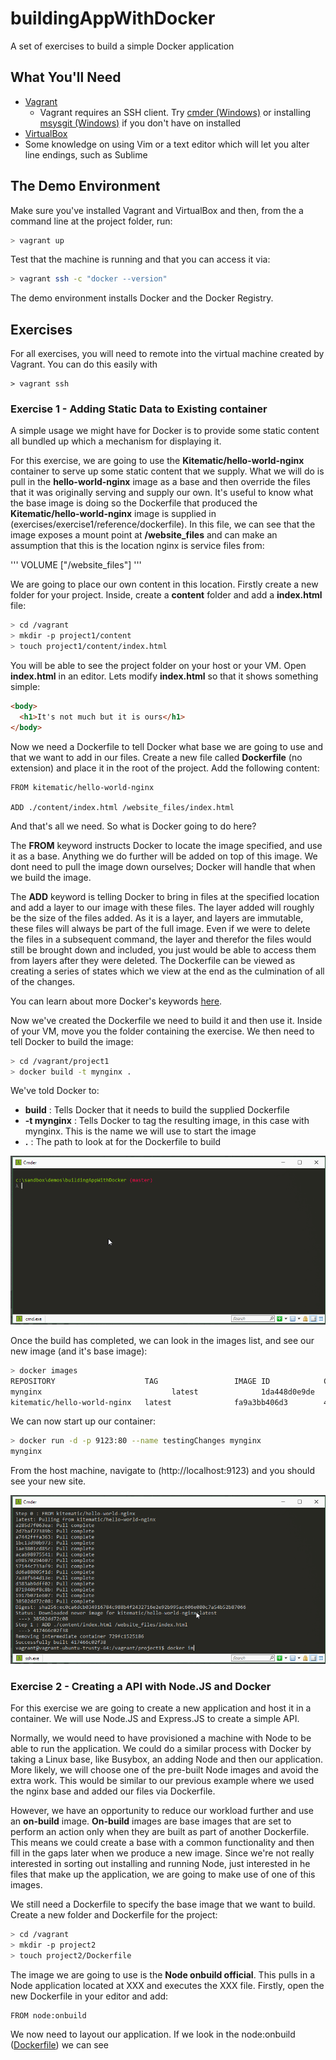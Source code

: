 # buildingAppWithDocker

A set of exercises to build a simple Docker application

## What You'll Need

- [Vagrant](https://www.vagrantup.com/downloads.html)
	- Vagrant requires an SSH client. Try [cmder (Windows)](http://cmder.net/) or installing [msysgit (Windows)](https://git-for-windows.github.io/) if you don't have on installed
- [VirtualBox](https://www.virtualbox.org/wiki/Downloads)
- Some knowledge on using Vim or a text editor which will let you alter line endings, such as Sublime

## The Demo Environment

Make sure you've installed Vagrant and VirtualBox and then, from the a command line at the project folder, run:

```bash
> vagrant up
```

Test that the machine is running and that you can access it via:

```bash
> vagrant ssh -c "docker --version"
```

The demo environment installs Docker and the Docker Registry.

## Exercises

For all exercises, you will need to remote into the virtual machine created by Vagrant. You can do this easily with

```
> vagrant ssh
```

### Exercise 1 - Adding Static Data to Existing container

A simple usage we might have for Docker is to provide some static content all bundled up which a mechanism for displaying it.

For this exercise, we are going to use the **Kitematic/hello-world-nginx** container to serve up some static content that we supply. What we will do is pull in the **hello-world-nginx** image as a base and then override the files that it was originally serving and supply our own. It's useful to know what the base image is doing so the Dockerfile that produced the **Kitematic/hello-world-nginx** image is supplied in (exercises/exercise1/reference/dockerfile). In this file, we can see that the image exposes a mount point at **/website_files** and can make an assumption that this is the location nginx is service files from:

'''
VOLUME ["/website_files"]
'''

We are going to place our own content in this location. Firstly create a new folder for your project. Inside, create a **content** folder and add a **index.html** file:

```bash
> cd /vagrant
> mkdir -p project1/content
> touch project1/content/index.html
```

You will be able to see the project folder on your host or your VM. Open **index.html** in an editor. Lets modify **index.html** so that it shows something simple:

```html
<body>
  <h1>It's not much but it is ours</h1>
</body>
```

Now we need a Dockerfile to tell Docker what base we are going to use and that we want to add in our files. Create a new file called **Dockerfile** (no extension) and place it in the root of the project. Add the following content:

```
FROM kitematic/hello-world-nginx

ADD ./content/index.html /website_files/index.html
```

And that's all we need. So what is Docker going to do here?

The **FROM** keyword instructs Docker to locate the image specified, and use it as a base. Anything we do further will be added on top of this image. We dont need to pull the image down ourselves; Docker will handle that when we build the image.

The **ADD** keyword is telling Docker to bring in files at the specified location and add a layer to our image with these files. The layer added will roughly be the size of the files added. As it is a layer, and layers are immutable, these files will always be part of the full image. Even if we were to delete the files in a subsequent command, the layer and therefor the files would still be brought down and included, you just would be able to access them from layers after they were deleted. The Dockerfile can be viewed as creating a series of states which we view at the end as the culmination of all of the changes.

You can learn about more Docker's keywords [here](https://docs.docker.com/reference/builder/).

Now we've created the Dockerfile we need to build it and then use it. Inside of your VM, move you the folder containing the exercise. We then need to tell Docker to build the image:

```bash
> cd /vagrant/project1
> docker build -t mynginx .
```

We've told Docker to:
- **build** : Tells Docker that it needs to build the supplied Dockerfile
- **-t mynginx** : Tells Docker to tag the resulting image, in this case with mynginx. This is the name we will use to start the image
- **.** : The path to look at for the Dockerfile to build

![Exercise 1 Demo](/exercises/exercise1/demoA.gif)

Once the build has completed, we can look in the images list, and see our new image (and it's base image):

```bash
> docker images
REPOSITORY                    TAG                 IMAGE ID            CREATED             VIRTUAL SIZE
mynginx				                latest              1da448d0e9de        1 hour ago         	8.4 MB
kitematic/hello-world-nginx   latest              fa9a3bb406d3        4 months ago        7.913 MB
```

We can now start up our container:

```bash
> docker run -d -p 9123:80 --name testingChanges mynginx
mynginx
```

From the host machine, navigate to (http://localhost:9123) and you should see your new site.

![Exercise 1 Demo](/exercises/exercise1/demoB.gif)

### Exercise 2 - Creating a API with Node.JS and Docker

For this exercise we are going to create a new application and host it in a container. We will use Node.JS and Express.JS to create a simple API.

Normally, we would need to have provisioned a machine with Node to be able to run the application. We could do a similar process with Docker by taking a Linux base, like Busybox, an adding Node and then our application. More likely, we will choose one of the pre-built Node images and avoid the extra work. This would be similar to our previous example where we used the nginx base and added our files via Dockerfile.

However, we have an opportunity to reduce our workload further and use an **on-build** image. **On-build** images are base images that are set to perform an action only when they are built as part of another Dockerfile. This means we could create a base with a common functionality and then fill in the gaps later when we produce a new image. Since we're not really interested in sorting out installing and running Node, just interested in he files that make up the application, we are going to make use of one of this images.

We still need a Dockerfile to specify the base image that we want to build. Create a new folder and Dockerfile for the project:

```bash
> cd /vagrant
> mkdir -p project2
> touch project2/Dockerfile
```

The image we are going to use is the **Node onbuild official**. This pulls in a Node application located at XXX and executes the XXX file. Firstly, open the new Dockerfile in your editor and add:

```
FROM node:onbuild
```

We now need to layout our application. If we look in the node:onbuild ([Dockerfile](https://github.com/nodejs/docker-node/blob/04df8682a438b0ced8f530ab562f5197595e0cbb/4.2/onbuild/Dockerfile)) we can see
